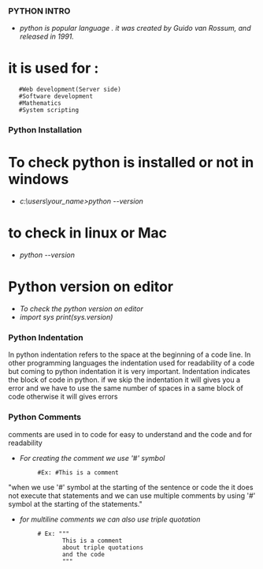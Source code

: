 ### PYTHON INTRO
- *python is popular language . it was created by Guido van Rossum, and released in 1991.*

# it is used for :

       #Web development(Server side)
       #Software development
       #Mathematics
       #System scripting

### Python Installation

# To check python is installed or not in windows 
- *c:\users\your_name>python --version*
# to check in linux or Mac
- *python --version*

# Python version on editor
- *To check the python version on editor*
- *import sys
    print(sys.version)*

### Python Indentation
In python indentation refers to the space at the beginning of a code line.
In other programming languages the indentation used for readability of a code but coming to python indentation it is very important.
Indentation indicates the block of code in python. if we skip the indentation it will gives you a error and we have to use the same number of spaces in a same block of code otherwise it will gives errors

### Python Comments
comments are used in to code for easy to understand and the code and for readability
- *For creating the comment we use '#' symbol*

           #Ex: #This is a comment 

"when we use '#' symbol at the starting of the sentence or code the it does not execute that statements and we can use multiple comments by using '#' symbol at the starting of the statements."
- *for multiline comments we can also use triple quotation*
           
           # Ex: """
                  This is a comment
                  about triple quotations
                  and the code
                  """